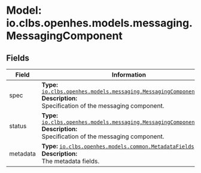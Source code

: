 # Model: io.clbs.openhes.models.messaging.MessagingComponent

## Fields

| Field | Information |
| --- | --- |
| spec | <b>Type:</b> [`io.clbs.openhes.models.messaging.MessagingComponentSpec`](model-io-clbs-openhes-models-messaging-messagingcomponentspec.md)<br><b>Description:</b><br>Specification of the messaging component. |
| status | <b>Type:</b> [`io.clbs.openhes.models.messaging.MessagingComponentStatus`](model-io-clbs-openhes-models-messaging-messagingcomponentstatus.md)<br><b>Description:</b><br>Specification of the messaging component. |
| metadata | <b>Type:</b> [`io.clbs.openhes.models.common.MetadataFields`](model-io-clbs-openhes-models-common-metadatafields.md)<br><b>Description:</b><br>The metadata fields. |

